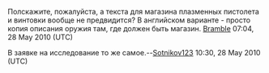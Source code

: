 Полскажите, пожалуйста, а текста для магазина плазменных пистолета и
винтовки вообще не предвидится? В английском варианте - просто копия
описания оружия там, где должен быть магазин.
[Bramble](User:Bramble "wikilink") 07:04, 28 May 2010 (UTC)


В заявке на исследование то же
самое.--[Sotnikov123](User:Sotnikov123 "wikilink") 10:30, 28 May 2010
(UTC)